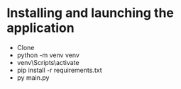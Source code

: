 
# Installing and launching the application

- Clone 
- python -m venv venv
- venv\Scripts\activate
- pip install -r requirements.txt
- py main.py



